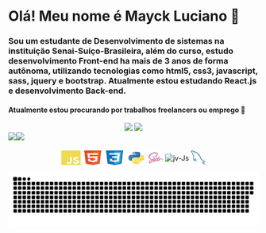 # Olá! Meu nome é Mayck Luciano 👋

### Sou um estudante de Desenvolvimento de sistemas na instituição Senai-Suíço-Brasileira, além do curso, estudo desenvolvimento Front-end ha mais de 3 anos de forma autônoma, utilizando tecnologias como html5, css3, javascript, sass, jquery e bootstrap. Atualmente estou estudando React.js e desenvolvimento Back-end.
#### Atualmente estou procurando por trabalhos freelancers ou emprego 🔭
<!-- ### I am a systems development student at Senai-Swiss-Brazilian institution, in addition to the course, I have been studying Front-end development for over 3 years autonomously, using technologies such as html5, css3, javascript, sass, jquery and bootstrap. I'm currently studying React.js and Back-end development.
#### I am currently looking for freelance jobs or employment 🔭 -->

<div align="center">
  <img height="180em" src="https://github-readme-stats.vercel.app/api?username=mayckl2&show_icons=true&theme=dark&include_all_commits=true&count_private=true"/>
  <img height="180em" src="https://github-readme-stats.vercel.app/api/top-langs/?username=mayckl2&layout=compact&langs_count=7&theme=dark"/>
</div>
  
  
<div style="display:flex;" align=center>
<a href="https://www.linkedin.com/in/mayck-luciano-993403171" target="_blank">
  <img style='width: 110px' src="https://user-images.githubusercontent.com/103364944/221006786-ab64fbc3-747f-4540-aad0-d7ef91f91479.png">
</a>

<a href="https://www.frontendmentor.io/profile/MayckL2" target="_blank">
  <img style='width: 100px;' src="https://user-images.githubusercontent.com/103364944/221008539-3b0f9cd2-dc89-4da3-9dda-87ad3f2e5e30.jpeg">
</a>
</div>

  <div style="display: inline_block" align=center><br> 
  <img align="center" alt="jv-Js" height="30" width="40" src="https://raw.githubusercontent.com/devicons/devicon/master/icons/javascript/javascript-plain.svg">
  <img align="center" alt="jv-HTML" height="30" width="40" src="https://raw.githubusercontent.com/devicons/devicon/master/icons/html5/html5-original.svg">
  <img align="center" alt="jv-CSS" height="30" width="40" src="https://raw.githubusercontent.com/devicons/devicon/master/icons/css3/css3-original.svg">
  <img align="center" alt="jv-Python" height="30" width="40" src="https://raw.githubusercontent.com/devicons/devicon/master/icons/python/python-original.svg">
  <img align="center" alt"jv-SASS" height="30 width="40" src="https://raw.githubusercontent.com/devicons/devicon/master/icons/sass/sass-original.svg">
  <img align="center" alt="jv-Js" height="30" width="40" src="https://user-images.githubusercontent.com/103364944/224952806-c4d41963-b0ab-4081-be7d-7a301bee26ca.png">
  <img align="center" alt"jv-Mysql" height="30 width="40" src="https://raw.githubusercontent.com/devicons/devicon/master/icons/mysql/mysql-original.svg">
</div>
  
![Snake animation](https://github.com/MatthewsTomts/MatthewsTomts/blob/output/github-contribution-grid-snake.svg)
<!--
**MayckL2/MayckL2** is a ✨ _special_ ✨ repository because its `README.md` (this file) appears on your GitHub profile.


Here are some ideas to get you started:

- 🔭 I’m currently working on ...
- 🌱 I’m currently learning ...
- 👯 I’m looking to collaborate on ...
- 🤔 I’m looking for help with ...
- 💬 Ask me about ...
- 📫 How to reach me: ...
- 😄 Pronouns: ...
- ⚡ Fun fact: ...
-->
